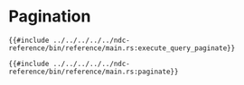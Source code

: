 # Pagination

```rust,no_run,noplayground
{{#include ../../../../../ndc-reference/bin/reference/main.rs:execute_query_paginate}}
```

```rust,no_run,noplayground
{{#include ../../../../../ndc-reference/bin/reference/main.rs:paginate}}
```